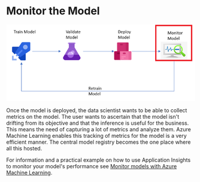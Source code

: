 # Monitor the Model
![](../Images/devops15.png)

Once the model is deployed, the data scientist wants to be able to collect metrics on the model. The user wants to ascertain that the model isn't drifting from its objective and that the inference is useful for the business. This means the need of capturing a lot of metrics and analyze them. Azure Machine Learning enables this tracking of metrics for the model is a very efficient manner. The central model registry becomes the one place where all this hosted.

For information and a practical example on how to use Application Insights to monitor your model's performance see [Monitor models with Azure Machine Learning](../Documents/Monitor_Models_AzureML.md).
